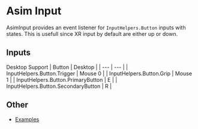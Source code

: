 # Asim Input

AsimInput provides an event listener for `InputHelpers.Button` inputs with states. This is usefull since XR input by default are either up or down.

## Inputs

Desktop Support
| Button                              | Desktop |
| ---                                 | ---     |
| InputHelpers.Button.Trigger         | Mouse 0 |
| InputHelpers.Button.Grip            | Mouse 1 |
| InputHelpers.Button.PrimaryButton   | E       |
| InputHelpers.Button.SecondaryButton | R       |

## Other
- [Examples](../Assets/ASIM-VR/Examples/Inputs)